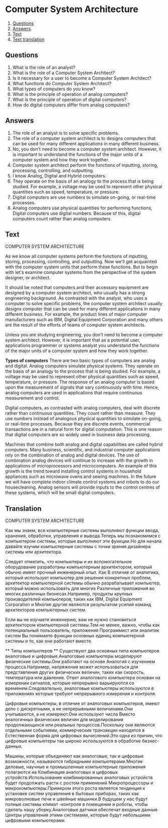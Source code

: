 # Computer System Architecture

1. [Questions](#Questions)
2. [Answers](#Answers)
3. [Text](#Text)
4. [Text translation](#Translation)

## Questions

1. What is the role of an analyst?
2. What is the role of a Computer System Architect?
3. Is it necessary for a user to become a Computer System Architect?
4. What functions do Computer System Architect?
5. What types of computers do you know?
6. What is the principle of operation of analog computers?
7. What is the principle of operation of digital computers?
8. How do digital computers differ from analog computers?

## Answers

1. The role of an analyst is to solve specific problems.
2. The role of a computer system architect is to designs computers that can be used for many different applications in many different business.
3. No, you don't need to become a computer system architect. However, it is important to understand the functions of the major units of a computer system and
   how they work together.
4. Computer system architect perform the functions of inputting, storing, processing, controlling, and outputting.
5. I know Analog, Digital and Hybrid computers.
6. They operate on the basis of an analogy to the process that is being studied. For example, a voltage may be used to represent other physical quantities such
   as speed, temperature, or pressure.
7. Digital computers are use numbers to simulate on-going, or real-time processes.
8. Analog computers use physical quantities for performing functions, Digital computers use digital numbers. Because of this, digital computers count rather
   than analog computers

## Text

COMPUTER SYSTEM ARCHITECTURE

As we know all computer systems perform the functions of inputting, storing, processing, controlling, and outputting. Now we'll get acquainted with the computer
system units that perform these functions. But to begin with let's examine computer systems from the perspective of the system designer, or architect.

It should be noted that computers and their accessory equipment are designed by a computer system architect, who usually has a strong engineering background. As
contrasted with the analyst, who uses a computer to solve specific problems, the computer system architect usually designs computer that can be used for many
different applications in many different business. For example, the product lines of major computer manufacturers such as IBM, Digital Equipment Corporation and
many others are the result of the efforts of teams of computer system architects.

Unless you are studying engineering, you don't need to become a computer system architect. However, it is important that as a potential user, applications
programmer or systems analyst you understand the functions of the major units of a computer system and how they work together.

**Types of computers** There are two basic types of computers are analog and digital. Analog computers simulate physical systems. They operate on the basis of
an analogy to the process that is being studied. For example, a voltage may be used to represent other physical quantities such as speed, temperature, or
pressure. The response of an analog computer is based upon the measurement of signals that vary continuously with time. Hence, analog computers are used in
applications that require continuous measurement and control.

Digital computers, as contrasted with analog computers, deal with discrete rather than continuous quantities. They count rather than measure. They use numbers
instead of analogous physical quantities to simulate on-going, or real-time processes. Because they are discrete events, commercial transactions are in a
natural form for digital computation. This is one reason that digital computers are so widely used in business data processing.

Machines that combine both analog and digital capabilities are called hybrid computers. Many business, scientific, and industrial computer applications rely on
the combination of analog and digital devices. The use of combination analog devices will continue to increase with the growth in applications of
microprocessors and microcomputers. An example of this growth is the trend toward installing control systems in household appliances such as microwave ovens and
sewing machines. In the future we will have complete indoor climate control systems and robots to do our housecleaning. Analog sensors will provide inputs to
the control centres of these systems, which will be small digital computers.

## Translation

COMPUTER SYSTEM ARCHITECTURE

Как мы знаем, все компьютерные системы выполняют функции ввода, хранения, обработки, управления и вывода.Теперь мы познакомимся с компьютером системы, которые
выполняют эти функции.Но для начала давайте изучим компьютерные системы с точки зрения дизайнера системы или архитектора.

Следует отметить, что компьютеры и их вспомогательное оборудование разработаны компьютерным архитектором, который обычно имеет прочный инженерный опыт. Как В
отличие от аналитика, который использует компьютер для решения конкретных проблем, архитектор компьютерной системы обычно разрабатывает компьютер, который можно
использовать для многих Различные приложения во многих различных бизнесах.Например, продукты крупных производителей компьютеров, таких как IBM, Digital
Equipment Corporation и Многие другие являются результатом усилий команд архитекторов компьютерных систем.

Если вы не изучаете инженерию, вам не нужно становиться архитектором компьютерной системы.Тем не менее, важно, чтобы как потенциальный пользователь, приложения
Программист или аналитик систем Вы понимаете функции основных единиц компьютерной системы и то, как они работают вместе.

** Типы компьютеров ** Существуют два основных типа компьютеров аналоговые и цифровые.Аналоговые компьютеры моделируют физические системы.Они работают на основе
Аналогия с изучением процесса.Например, напряжение может использоваться для представления других физических величин, таких как скорость, температура или
давление. Ответ аналогового компьютера основан на измерении сигналов, которые непрерывно варьируются со временем.Следовательно, аналоговые компьютеры
используются в приложениях которые требуют непрерывного измерения и контроля.

Цифровые компьютеры, в отличие от аналоговых компьютеров, имеют дело с дискретными, а не непрерывными величинами.Они учитываются, а не измеряют.Они используют
числа Вместо аналогичных физических величин для моделирования продолжающихся или реальных процессов.Поскольку они являются отдельными событиями, коммерческие
транзакции находятся в Естественная форма для цифровых вычислений.Это одна из причин, что цифровые компьютеры так широко используются в обработке бизнес-данных.

Машины, которые объединяют как аналоговые, так и цифровые возможности, называются гибридными компьютерами.Многие деловые, научные и промышленные компьютерные
приложения полагаются на Комбинация аналоговых и цифровых устройств.Использование комбинированных аналоговых устройств будет продолжать расти с ростом
применений Микропроцессоры и микрокомпьютеры.Примером этого роста является тенденция к установке систем управления в бытовых приборах, таких как микроволновые
печи и швейные машинки.В будущем у нас будут полные системы климат -контроля в помещении и роботы, чтобы сделать нашу уборку.Аналоговые датчики обеспечат
входные данные Центры управления этими системами, которые будут небольшими цифровыми компьютерами.
